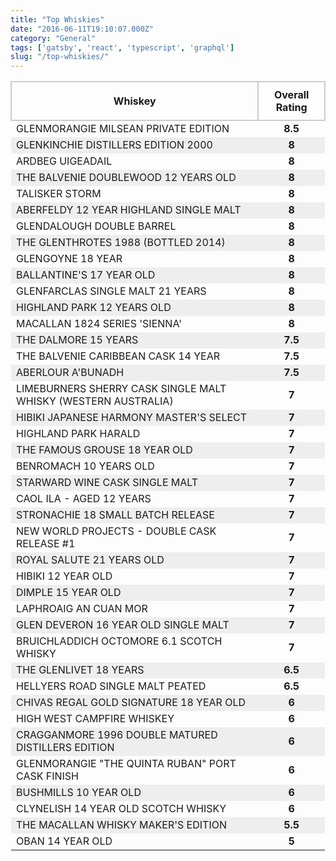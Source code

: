 ```yaml
---
title: "Top Whiskies"
date: "2016-06-11T19:10:07.000Z"
category: "General"
tags: ['gatsby', 'react', 'typescript', 'graphql']
slug: "/top-whiskies/"
---
```

<style>
.whiskey-table{
   width: 100%;
}

tr:nth-child(even) {
    background-color: #EEE;
}

td:nth-child(even) {
    text-align: center;
    font-weight: bold;
}

.first-row{
    height: 50px;
}

th {
    border: 2px solid #CCC;
    padding: 10px;
}
</style>
<table class="whiskey-table">
	<thead>
		<tr class="first-row"><th>Whiskey</th><th>Overall Rating</th></tr>
	</thead>
	<tbody>
  <tr><td>GLENMORANGIE MILSEAN PRIVATE EDITION</td><td>8.5</td></tr>
         <tr><td>GLENKINCHIE DISTILLERS EDITION 2000</td><td>8</td></tr>
	 <tr><td>ARDBEG UIGEADAIL</td><td>8</td></tr> 
         <tr><td>THE BALVENIE DOUBLEWOOD 12 YEARS OLD</td><td>8</td></tr>
	 <tr><td>TALISKER STORM</td><td>8</td></tr>
	 <tr><td>ABERFELDY 12 YEAR HIGHLAND SINGLE MALT</td><td>8</td></tr>
	 <tr><td>GLENDALOUGH DOUBLE BARREL</td><td>8</td></tr>
	 <tr><td>THE GLENTHROTES 1988 (BOTTLED 2014)</td><td>8</td></tr>
	 <tr><td>GLENGOYNE 18 YEAR</td><td>8</td></tr>
	 <tr><td>BALLANTINE'S 17 YEAR OLD </td><td>8</td></tr>
	 <tr><td>GLENFARCLAS SINGLE MALT 21 YEARS</td><td>8</td></tr>
	 <tr><td>HIGHLAND PARK 12 YEARS OLD</td><td>8</td></tr>
	 <tr><td>MACALLAN 1824 SERIES 'SIENNA'</td><td>8</td></tr>
	 <tr><td>THE DALMORE 15 YEARS</td><td>7.5</td></tr>
	 <tr><td>THE BALVENIE CARIBBEAN CASK 14 YEAR</td><td>7.5</td></tr>
	 <tr><td>ABERLOUR A'BUNADH</td><td>7.5</td></tr>
	 <tr><td>LIMEBURNERS SHERRY CASK SINGLE MALT WHISKY (WESTERN AUSTRALIA)</td><td>7</td></tr>
	 <tr><td>HIBIKI JAPANESE HARMONY MASTER'S SELECT</td><td>7</td></tr>
	 <tr><td>HIGHLAND PARK HARALD</td><td>7</td></tr>
         <tr><td>THE FAMOUS GROUSE 18 YEAR OLD</td><td>7</td></tr>
         <tr><td> BENROMACH 10 YEARS OLD</td><td>7</td></tr>
	 <tr><td>STARWARD WINE CASK SINGLE MALT</td><td>7</td></tr>
	 <tr><td>CAOL ILA - AGED 12 YEARS</td><td>7</td></tr>
	 <tr><td>STRONACHIE 18 SMALL BATCH RELEASE</td><td>7</td></tr>
	 <tr><td>NEW WORLD PROJECTS - DOUBLE CASK RELEASE #1</td><td>7</td></tr>
	 <tr><td>ROYAL SALUTE 21 YEARS OLD</td><td>7</td></tr>
	 <tr><td>HIBIKI 12 YEAR OLD</td><td>7</td></tr>
	 <tr><td>DIMPLE 15 YEAR OLD</td><td>7</td></tr>
	 <tr><td>LAPHROAIG AN CUAN MOR</td><td>7</td></tr>
	 <tr><td>GLEN DEVERON 16 YEAR OLD SINGLE MALT</td><td>7</td></tr>
	 <tr><td>BRUICHLADDICH OCTOMORE 6.1 SCOTCH WHISKY</td><td>7</td></tr>
	 <tr><td>THE GLENLIVET 18 YEARS</td><td>6.5</td></tr>
	 <tr><td>HELLYERS ROAD SINGLE MALT PEATED</td><td>6.5</td></tr>
	 <tr><td>CHIVAS REGAL GOLD SIGNATURE 18 YEAR OLD</td><td>6</td></tr>
         <tr><td>HIGH WEST CAMPFIRE WHISKEY</td><td>6</td></tr>
	 <tr><td>CRAGGANMORE 1996 DOUBLE MATURED DISTILLERS EDITION</td><td>6</td></tr>
	 <tr><td>GLENMORANGIE "THE QUINTA RUBAN" PORT CASK FINISH</td><td>6</td></tr>
	 <tr><td>BUSHMILLS 10 YEAR OLD</td><td>6</td></tr>
         <tr><td>CLYNELISH 14 YEAR OLD SCOTCH WHISKY</td><td>6</td></tr>
	 <tr><td>THE MACALLAN WHISKY MAKER'S EDITION</td><td>5.5</td></tr>
	 <tr><td>OBAN 14 YEAR OLD</td><td>5</td></tr>
	</tbody>
</table>
    